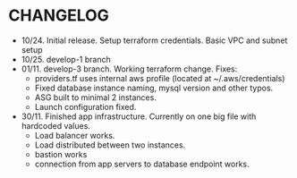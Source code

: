 # CHANGELOG
* 10/24. Initial release. Setup terraform credentials. Basic VPC and subnet setup
* 10/25. develop-1 branch  
* 01/11.  develop-3 branch. Working terraform change. Fixes:
   * providers.tf uses internal aws profile (located at ~/.aws/credentials) 
   * Fixed database instance naming, mysql version and other typos.
   * ASG built to minimal 2 instances.
   * Launch configuration fixed.
* 30/11. Finished app infrastructure. Currently on one big file with hardcoded values.
   * Load balancer works.
   * Load distributed between two instances.
   * bastion works
   * connection from app servers to database endpoint works.   